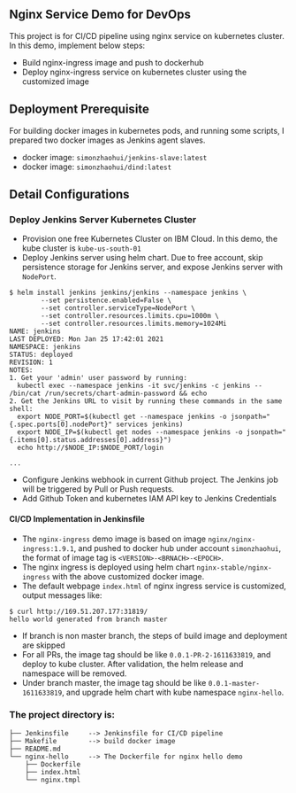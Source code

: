 ## Nginx Service Demo for DevOps

This project is for CI/CD pipeline using nginx service on kubernetes cluster. In this demo, implement below steps:
  - Build nginx-ingress image and push to dockerhub
  - Deploy nginx-ingress service on kubernetes cluster using the customized image

## Deployment Prerequisite
For building docker images in kubernetes pods, and running some scripts, I prepared two docker images as Jenkins agent slaves.
  - docker image: `simonzhaohui/jenkins-slave:latest`
  - docker image: `simonzhaohui/dind:latest`

## Detail Configurations

### Deploy Jenkins Server Kubernetes Cluster
  - Provision one free Kubernetes Cluster on IBM Cloud. In this demo, the kube cluster is `kube-us-south-01`
  - Deploy Jenkins server using helm chart. Due to free account, skip persistence storage for Jenkins server, and expose Jenkins server with `NodePort`.
```
$ helm install jenkins jenkins/jenkins --namespace jenkins \
        --set persistence.enabled=False \
        --set controller.serviceType=NodePort \
        --set controller.resources.limits.cpu=1000m \
        --set controller.resources.limits.memory=1024Mi
NAME: jenkins
LAST DEPLOYED: Mon Jan 25 17:42:01 2021
NAMESPACE: jenkins
STATUS: deployed
REVISION: 1
NOTES:
1. Get your 'admin' user password by running:
  kubectl exec --namespace jenkins -it svc/jenkins -c jenkins -- /bin/cat /run/secrets/chart-admin-password && echo
2. Get the Jenkins URL to visit by running these commands in the same shell:
  export NODE_PORT=$(kubectl get --namespace jenkins -o jsonpath="{.spec.ports[0].nodePort}" services jenkins)
  export NODE_IP=$(kubectl get nodes --namespace jenkins -o jsonpath="{.items[0].status.addresses[0].address}")
  echo http://$NODE_IP:$NODE_PORT/login

...
```
   - Configure Jenkins webhook in current Github project. The Jenkins job will be triggered by Pull or Push requests.
   - Add Github Token and kubernetes IAM API key to Jenkins Credentials

#### CI/CD Implementation in Jenkinsfile
- The `nginx-ingress` demo image is based on image `nginx/nginx-ingress:1.9.1`, and pushed to docker hub under account `simonzhaohui`, the format of image tag is `<VERSION>-<BRNACH>-<EPOCH>`.
- The nginx ingress is deployed using helm chart `nginx-stable/nginx-ingress` with the above customized docker image.
- The default webpage `index.html` of nginx ingress service is customized, output messages like:
```
$ curl http://169.51.207.177:31819/
hello world generated from branch master
```
- If branch is non master branch, the steps of build image and deployment are skipped
- For all PRs, the image tag should be like `0.0.1-PR-2-1611633819`, and deploy to kube cluster. After validation, the helm release and namespace will be removed.
- Under branch master, the image tag should be like `0.0.1-master-1611633819`, and upgrade helm chart with kube namespace `nginx-hello`.


### The project directory is:

```
├── Jenkinsfile     --> Jenkinsfile for CI/CD pipeline
├── Makefile        --> build docker image        
├── README.md
└── nginx-hello     --> The Dockerfile for nginx hello demo
    ├── Dockerfile
    ├── index.html
    └── nginx.tmpl
```
